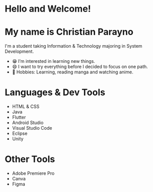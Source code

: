 # Hello and Welcome!
# My name is Christian Parayno

I'm a student taking Information & Technology majoring in System Development.

- :grin: I’m interested in learning new things.
- :smile: I want to try everything before I decided to focus on one path.
- 🎯 Hobbies: Learning, reading manga and watching anime.

# Languages & Dev Tools
- HTML & CSS
- Java
- Flutter
- Android Studio
- Visual Studio Code
- Eclipse
- Unity

# Other Tools
- Adobe Premiere Pro
- Canva
- Figma
